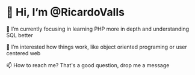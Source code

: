 <h1>👋 Hi, I’m @RicardoValls</h1>
<p>🌱 I’m currently focusing in learning PHP more in depth and understanding SQL better</p>
<p>👀 I’m interested how things work, like object oriented programing or user centered web</p>
<!--<p>💞️ I’m looking forward to collaborate on some project soon</p>-->
<p>📫 How to reach me? That's a good question, drop me a message</p>

<!---
RicardoValls/RicardoValls is a ✨ special ✨ repository because its `README.md` (this file) appears on your GitHub profile.
You can click the Preview link to take a look at your changes.
--->
